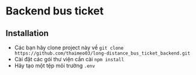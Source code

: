 # Backend bus ticket
## Installation
* Các bạn hãy clone project này về
`git clone https://github.com/thaimeo03/long-distance_bus_ticket_backend.git`
* Cài đặt các gói thư viện cần cài
`npm install`
* Hãy tạo một tệp môi trường `.env`